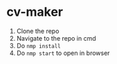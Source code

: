 # cv-maker

1. Clone the repo
2. Navigate to the repo in cmd
3. Do `nmp install`
4. Do `nmp start` to open in browser